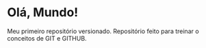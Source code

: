 # Olá, Mundo!
Meu primeiro repositório versionado.
Repositório feito para treinar o conceitos de GIT e GITHUB.
